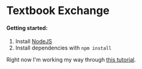 Textbook Exchange
=====

#### Getting started:

1. Install [NodeJS](http://nodejs.org/)
2. Install dependencies with `npm install`

Right now I'm working my way through [this tutorial](https://hackhands.com/how-to-get-started-on-the-mean-stack/).
